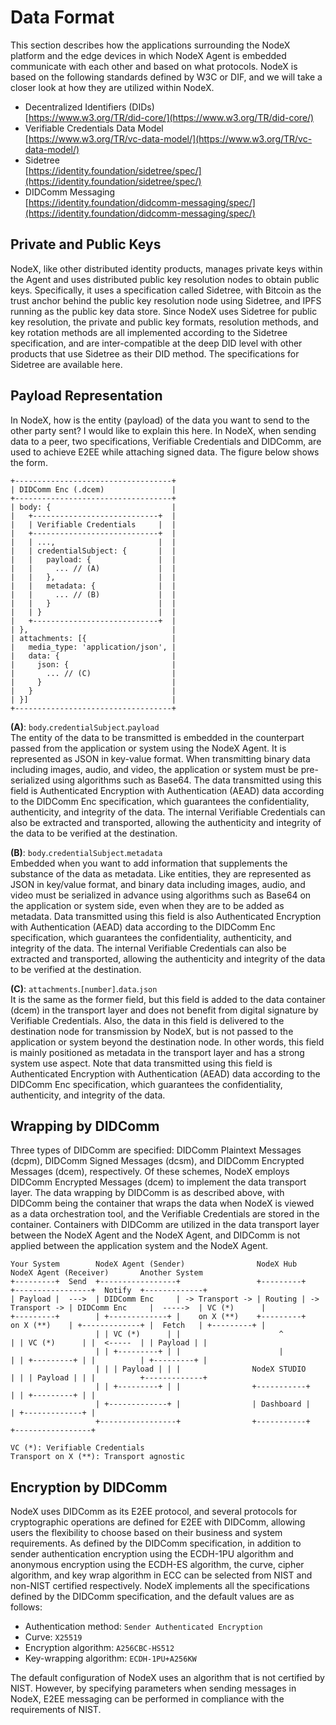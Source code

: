 # Data Format

This section describes how the applications surrounding the NodeX platform and the edge devices in which NodeX Agent is embedded communicate with each other and based on what protocols.
NodeX is based on the following standards defined by W3C or DIF, and we will take a closer look at how they are utilized within NodeX.

- Decentralized Identifiers (DIDs)<br />
  [https://www.w3.org/TR/did-core/](https://www.w3.org/TR/did-core/)
- Verifiable Credentials Data Model<br />
  [https://www.w3.org/TR/vc-data-model/](https://www.w3.org/TR/vc-data-model/)
- Sidetree<br />
  [https://identity.foundation/sidetree/spec/](https://identity.foundation/sidetree/spec/)
- DIDComm Messaging<br />
  [https://identity.foundation/didcomm-messaging/spec/](https://identity.foundation/didcomm-messaging/spec/)

## Private and Public Keys

NodeX, like other distributed identity products, manages private keys within the Agent and uses distributed public key resolution nodes to obtain public keys.
Specifically, it uses a specification called Sidetree, with Bitcoin as the trust anchor behind the public key resolution node using Sidetree, and IPFS running as the public key data store.
Since NodeX uses Sidetree for public key resolution, the private and public key formats, resolution methods, and key rotation methods are all implemented according to the Sidetree specification, and are inter-compatible at the deep DID level with other products that use Sidetree as their DID method.
The specifications for Sidetree are available here.

## Payload Representation

In NodeX, how is the entity (payload) of the data you want to send to the other party sent? I would like to explain this here.
In NodeX, when sending data to a peer, two specifications, Verifiable Credentials and DIDComm, are used to achieve E2EE while attaching signed data.
The figure below shows the form.

```text
+-----------------------------------+
| DIDComm Enc (.dcem)               |
+-----------------------------------+
| body: {                           |
|   +----------------------------+  |
|   | Verifiable Credentials     |  |
|   +----------------------------+  |
|   | ...,                       |  |
|   | credentialSubject: {       |  |
|   |   payload: {               |  |
|   |     ... // (A)             |  |
|   |   },                       |  |
|   |   metadata: {              |  |
|   |     ... // (B)             |  |
|   |   }                        |  |
|   | }                          |  |
|   +----------------------------+  |
| },                                |
| attachments: [{                   |
|   media_type: 'application/json', |
|   data: {                         |
|     json: {                       |
|       ... // (C)                  |
|     }                             |
|   }                               |
| }]                                |
+-----------------------------------+
```

**(A)**: `body`.`credentialSubject`.`payload`<br />
The entity of the data to be transmitted is embedded in the counterpart passed from the application or system using the NodeX Agent.
It is represented as JSON in key-value format.
When transmitting binary data including images, audio, and video, the application or system must be pre-serialized using algorithms such as Base64.
The data transmitted using this field is Authenticated Encryption with Authentication (AEAD) data according to the DIDComm Enc specification, which guarantees the confidentiality, authenticity, and integrity of the data.
The internal Verifiable Credentials can also be extracted and transported, allowing the authenticity and integrity of the data to be verified at the destination.

**(B)**: `body`.`credentialSubject`.`metadata`<br />
Embedded when you want to add information that supplements the substance of the data as metadata.
Like entities, they are represented as JSON in key/value format, and binary data including images, audio, and video must be serialized in advance using algorithms such as Base64 on the application or system side, even when they are to be added as metadata.
Data transmitted using this field is also Authenticated Encryption with Authentication (AEAD) data according to the DIDComm Enc specification, which guarantees the confidentiality, authenticity, and integrity of the data.
The internal Verifiable Credentials can also be extracted and transported, allowing the authenticity and integrity of the data to be verified at the destination.

**(C)**: `attachments`.`[number]`.`data`.`json`<br />
It is the same as the former field, but this field is added to the data container (dcem) in the transport layer and does not benefit from digital signature by Verifiable Credentials.
Also, the data in this field is delivered to the destination node for transmission by NodeX, but is not passed to the application or system beyond the destination node.
In other words, this field is mainly positioned as metadata in the transport layer and has a strong system use aspect.
Note that data transmitted using this field is Authenticated Encryption with Authentication (AEAD) data according to the DIDComm Enc specification, which guarantees the confidentiality, authenticity, and integrity of the data.

## Wrapping by DIDComm

Three types of DIDComm are specified: DIDComm Plaintext Messages (dcpm), DIDComm Signed Messages (dcsm), and DIDComm Encrypted Messages (dcem), respectively.
Of these schemes, NodeX employs DIDComm Encrypted Messages (dcem) to implement the data transport layer.
The data wrapping by DIDComm is as described above, with DIDComm being the container that wraps the data when NodeX is viewed as a data orchestration tool, and the Verifiable Credentials are stored in the container.
Containers with DIDComm are utilized in the data transport layer between the NodeX Agent and the NodeX Agent, and DIDComm is not applied between the application system and the NodeX Agent.

```text
Your System        NodeX Agent (Sender)                NodeX Hub                   NodeX Agent (Receiver)       Another System
+---------+  Send  +-----------------+                 +---------+                 +-----------------+  Notify  +-------------+
| Payload |  --->  | DIDComm Enc     | -> Transport -> | Routing | -> Transport -> | DIDComm Enc     |  ----->  | VC (*)      |
+---------+        | +-------------+ |    on X (**)    +---------+    on X (**)    | +-------------+ |  Fetch   | +---------+ |
                   | | VC (*)      | |                      ^                      | | VC (*)      | |  <-----  | | Payload | |
                   | | +---------+ | |                      |                      | | +---------+ | |          | +---------+ |
                   | | | Payload | | |                NodeX STUDIO                 | | | Payload | | |          +-------------+
                   | | +---------+ | |                +-----------+                | | +---------+ | |
                   | +-------------+ |                | Dashboard |                | +-------------+ |
                   +-----------------+                +-----------+                +-----------------+

VC (*): Verifiable Credentials
Transport on X (**): Transport agnostic
```

## Encryption by DIDComm

NodeX uses DIDComm as its E2EE protocol, and several protocols for cryptographic operations are defined for E2EE with DIDComm, allowing users the flexibility to choose based on their business and system requirements.
As defined by the DIDComm specification, in addition to sender authentication encryption using the ECDH-1PU algorithm and anonymous encryption using the ECDH-ES algorithm, the curve, cipher algorithm, and key wrap algorithm in ECC can be selected from NIST and non-NIST certified respectively.
NodeX implements all the specifications defined by the DIDComm specification, and the default values are as follows:

- Authentication method: `Sender Authenticated Encryption`
- Curve: `X25519`
- Encryption algorithm: `A256CBC-HS512`
- Key-wrapping algorithm: `ECDH-1PU+A256KW`

The default configuration of NodeX uses an algorithm that is not certified by NIST. However, by specifying parameters when sending messages in NodeX, E2EE messaging can be performed in compliance with the requirements of NIST.
